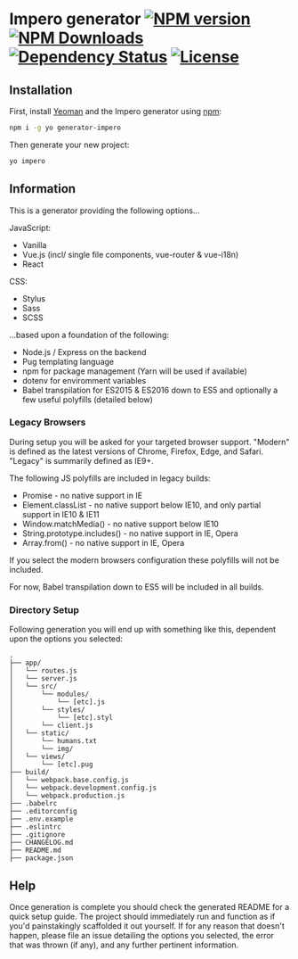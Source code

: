 # Impero generator [![NPM version][npm-version-image]][npm-version-url] [![NPM Downloads][npm-downloads-image]][npm-downloads-url] [![Dependency Status][daviddm-image]][daviddm-url] [![License][license-image]][license-url]

## Installation

First, install [Yeoman](http://yeoman.io) and the Impero generator using [npm](https://www.npmjs.com/):

```bash
npm i -g yo generator-impero
```

Then generate your new project:

```bash
yo impero
```

## Information

This is a generator providing the following options...

JavaScript:

- Vanilla
- Vue.js (incl/ single file components, vue-router & vue-i18n)
- React

CSS:
- Stylus
- Sass
- SCSS

...based upon a foundation of the following:

- Node.js / Express on the backend
- Pug templating language
- npm for package management (Yarn will be used if available)
- dotenv for enviromment variables
- Babel transpilation for ES2015 & ES2016 down to ES5 and optionally a few useful polyfills (detailed below)

### Legacy Browsers

During setup you will be asked for your targeted browser support. "Modern" is defined as the latest versions of Chrome, Firefox, Edge, and Safari. "Legacy" is summarily defined as IE9+.

The following JS polyfills are included in legacy builds:

- Promise - no native support in IE
- Element.classList - no native support below IE10, and only partial support in IE10 & IE11
- Window.matchMedia() - no native support below IE10
- String.prototype.includes() - no native support in IE, Opera
- Array.from() - no native support in IE, Opera

If you select the modern browsers configuration these polyfills will not be included.

For now, Babel transpilation down to ES5 will be included in all builds.

### Directory Setup

Following generation you will end up with something like this, dependent upon the options you selected:

```
.
├── app/
│   └── routes.js
│   └── server.js
│   └── src/
│       └── modules/
│           └── [etc].js
│       └── styles/
│           └── [etc].styl
│       └── client.js
│   └── static/
│       └── humans.txt
│       └── img/
│   └── views/
│       └── [etc].pug
├── build/
│   └── webpack.base.config.js
│   └── webpack.development.config.js
│   └── webpack.production.js
├── .babelrc
├── .editorconfig
├── .env.example
├── .eslintrc
├── .gitignore
├── CHANGELOG.md
├── README.md
├── package.json
```

## Help

Once generation is complete you should check the generated README for a quick setup guide. The project should immediately run and function as if you'd painstakingly scaffolded it out yourself. If for any reason that doesn't happen, please file an issue detailing the options you selected, the error that was thrown (if any), and any further pertinent information.

[npm-version-image]: https://badge.fury.io/js/generator-impero.svg
[npm-version-url]: https://npmjs.org/package/generator-impero
[npm-downloads-image]: https://img.shields.io/npm/dm/generator-impero.svg
[npm-downloads-url]: https://npmjs.org/package/generator-impero
[license-image]: https://img.shields.io/npm/l/generator-impero.svg
[license-url]: https://npmjs.org/package/generator-impero
[daviddm-image]: https://img.shields.io/david/imperodesign/generator-impero.svg
[daviddm-url]: https://david-dm.org/imperodesign/generator-impero
